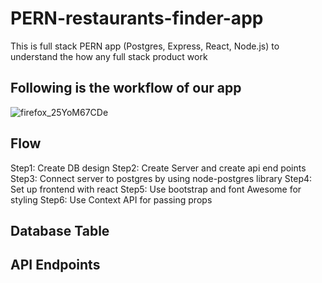 # PERN-restaurants-finder-app
This is full stack PERN app  (Postgres, Express, React, Node.js) to understand the how any full stack product work 

## Following is the workflow of our app 
![firefox_25YoM67CDe](https://user-images.githubusercontent.com/60803643/202698562-286eff6f-1cd4-4dd6-aae0-b8060e26e16d.png)

## Flow
Step1: Create DB design
Step2: Create Server and create api end points 
Step3: Connect server to postgres by using node-postgres library
Step4: Set up frontend with react
Step5: Use bootstrap and font Awesome for styling 
Step6: Use Context API for passing props


## Database Table


## API Endpoints




